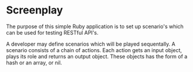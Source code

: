 Screenplay
==========

The purpose of this simple Ruby application is to set up scenario's which can be used for testing RESTful API's.

A developer may define scenarios which will be played sequentally. A scenario consists of a chain of actions.
Each action gets an input object, plays its role and returns an output object. These objects has the form of a hash or an array, or nil.
